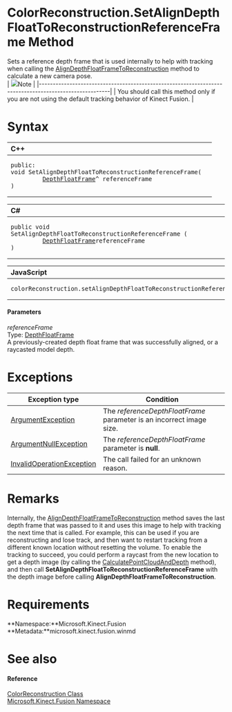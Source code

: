 ColorReconstruction.SetAlignDepthFloatToReconstructionReferenceFrame Method  
===========================================================================  

Sets a reference depth frame that is used internally to help with tracking when calling the [AlignDepthFloatFrameToReconstruction](AlignDepthFloatFrameToReco.md) method to calculate a new camera pose.  
| ![](../../../../../../resources/note.gif)Note                                                         |
|-------------------------------------------------------------------------------------------------------|
| You should call this method only if you are not using the default tracking behavior of Kinect Fusion. |

<span id="syntaxSection"></span>

Syntax  
======  

<table>
<colgroup>
<col width="100%" />
</colgroup>
<thead>
<tr class="header">
<th align="left">C++</th>
</tr>
</thead>
<tbody>
<tr class="odd">
<td align="left"><pre><code>public:  
void SetAlignDepthFloatToReconstructionReferenceFrame(  
         <a href="../../DepthFloatFrame_Class.md">DepthFloatFrame</a>^ referenceFrame  
)</code></pre></td>
</tr>
</tbody>
</table>

<table>
<colgroup>
<col width="100%" />
</colgroup>
<thead>
<tr class="header">
<th align="left">C#</th>
</tr>
</thead>
<tbody>
<tr class="odd">
<td align="left"><pre><code>public void SetAlignDepthFloatToReconstructionReferenceFrame (  
         <a href="../../DepthFloatFrame_Class.md">DepthFloatFrame</a>referenceFrame  
)</code></pre></td>
</tr>
</tbody>
</table>

<table>
<colgroup>
<col width="100%" />
</colgroup>
<thead>
<tr class="header">
<th align="left">JavaScript</th>
</tr>
</thead>
<tbody>
<tr class="odd">
<td align="left"><pre><code>colorReconstruction.setAlignDepthFloatToReconstructionReferenceFrame(referenceFrame);</code></pre></td>
</tr>
</tbody>
</table>

<span id="ID4ER"></span>
#### Parameters  

*referenceFrame*    
Type: [DepthFloatFrame](../../DepthFloatFrame_Class.md)  
 A previously-created depth float frame that was successfully aligned, or a raycasted model depth.  

<span id="ID4ECB"></span>

Exceptions  
==========  

| Exception type                                                                                             | Condition                                                            |
|------------------------------------------------------------------------------------------------------------|----------------------------------------------------------------------|
| [ArgumentException](http://msdn.microsoft.com/en-us/library/system.argumentexception.aspx)                 | The *referenceDepthFloatFrame* parameter is an incorrect image size. |
| [ArgumentNullException](http://msdn.microsoft.com/en-us/library/system.argumentnullexception.aspx)         | The *referenceDepthFloatFrame* parameter is **null**.                |
| [InvalidOperationException](http://msdn.microsoft.com/en-us/library/system.invalidoperationexception.aspx) | The call failed for an unknown reason.                               |

<span id="remarks"></span>

Remarks  
=======  

Internally, the [AlignDepthFloatFrameToReconstruction](AlignDepthFloatFrameToReco.md) method saves the last depth frame that was passed to it and uses this image to help with tracking the next time that is called. For example, this can be used if you are reconstructing and lose track, and then want to restart tracking from a different known location without resetting the volume. To enable the tracking to succeed, you could perform a raycast from the new location to get a depth image (by calling the [CalculatePointCloudAndDepth](CalculatePointCloudAndDepth.md) method), and then call **SetAlignDepthFloatToReconstructionReferenceFrame** with the depth image before calling **AlignDepthFloatFrameToReconstruction**.  

<span id="requirements"></span>

Requirements  
============  

**Namespace:**Microsoft.Kinect.Fusion  
**Metadata:**microsoft.kinect.fusion.winmd  

<span id="ID4EPC"></span>

See also  
========  

<span id="ID4ERC"></span>
#### Reference  

[ColorReconstruction Class](../../ColorReconstruction_Class.md)  
 [Microsoft.Kinect.Fusion Namespace](../../../Kinect.Fusion.md)  



<!--Please do not edit the data in the comment block below.-->
<!--
TOCTitle : SetAlignDepthFloatToReconstructionReferenceFrame Method
RLTitle : ColorReconstruction.SetAlignDepthFloatToReconstructionReferenceFrame Method
KeywordK : SetAlignDepthFloatToReconstructionReferenceFrame method
KeywordK : ColorReconstruction.SetAlignDepthFloatToReconstructionReferenceFrame method
KeywordF : Microsoft.Kinect.Fusion.ColorReconstruction.SetAlignDepthFloatToReconstructionReferenceFrame
KeywordF : ColorReconstruction.SetAlignDepthFloatToReconstructionReferenceFrame
KeywordF : SetAlignDepthFloatToReconstructionReferenceFrame
KeywordF : Microsoft.Kinect.Fusion.ColorReconstruction.SetAlignDepthFloatToReconstructionReferenceFrame(Microsoft.Kinect.Fusion.DepthFloatFrame)
KeywordA : M:Microsoft.Kinect.Fusion.ColorReconstruction.SetAlignDepthFloatToReconstructionReferenceFrame(Microsoft.Kinect.Fusion.DepthFloatFrame)
AssetID : M:Microsoft.Kinect.Fusion.ColorReconstruction.SetAlignDepthFloatToReconstructionReferenceFrame(Microsoft.Kinect.Fusion.DepthFloatFrame)
Locale : en-us
CommunityContent : 1
APIType : Managed
APILocation : microsoft.kinect.fusion.winmd
APIName : Microsoft.Kinect.Fusion.ColorReconstruction.SetAlignDepthFloatToReconstructionReferenceFrame
TargetOS : Windows
TopicType : kbSyntax
DevLang : VB
DevLang : CSharp
DevLang : JavaScript
DevLang : C++
DocSet : K4Wv2
ProjType : K4Wv2Proj
Technology : Kinect for Windows
Product : Kinect for Windows SDK v2
productversion : 20
-->
